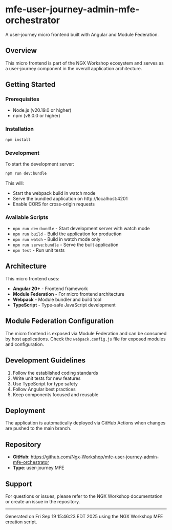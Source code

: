 # mfe-user-journey-admin-mfe-orchestrator

A user-journey micro frontend built with Angular and Module Federation.

## Overview

This micro frontend is part of the NGX Workshop ecosystem and serves as a user-journey component in the overall application architecture.

## Getting Started

### Prerequisites

- Node.js (v20.19.0 or higher)
- npm (v8.0.0 or higher)

### Installation

```bash
npm install
```

### Development

To start the development server:

```bash
npm run dev:bundle
```

This will:
- Start the webpack build in watch mode
- Serve the bundled application on http://localhost:4201
- Enable CORS for cross-origin requests

### Available Scripts

- `npm run dev:bundle` - Start development server with watch mode
- `npm run build` - Build the application for production
- `npm run watch` - Build in watch mode only
- `npm run serve:bundle` - Serve the built application
- `npm test` - Run unit tests

## Architecture

This micro frontend uses:
- **Angular 20+** - Frontend framework
- **Module Federation** - For micro frontend architecture
- **Webpack** - Module bundler and build tool
- **TypeScript** - Type-safe JavaScript development

## Module Federation Configuration

The micro frontend is exposed via Module Federation and can be consumed by host applications. Check the `webpack.config.js` file for exposed modules and configuration.

## Development Guidelines

1. Follow the established coding standards
2. Write unit tests for new features
3. Use TypeScript for type safety
4. Follow Angular best practices
5. Keep components focused and reusable

## Deployment

The application is automatically deployed via GitHub Actions when changes are pushed to the main branch.

## Repository

- **GitHub**: https://github.com/Ngx-Workshop/mfe-user-journey-admin-mfe-orchestrator
- **Type**: user-journey MFE

## Support

For questions or issues, please refer to the NGX Workshop documentation or create an issue in the repository.

---

Generated on Fri Sep 19 15:46:23 EDT 2025 using the NGX Workshop MFE creation script.
